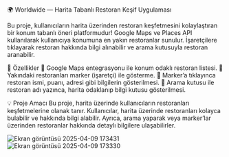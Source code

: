 🌍 Worldwide — Harita Tabanlı Restoran Keşif Uygulaması

Bu proje, kullanıcıların harita üzerinden restoran keşfetmesini kolaylaştıran bir konum tabanlı öneri platformudur!
Google Maps ve Places API kullanılarak kullanıcıya konumuna en yakın restoranlar sunulur.
İşaretçilere tıklayarak restoran hakkında bilgi alınabilir ve arama kutusuyla restoran aranabilir.

🚀 Özellikler
📍 Google Maps entegrasyonu ile konum odaklı restoran listesi.
📍 Yakındaki restoranları marker (işaretçi) ile gösterme.
📍 Marker’a tıklayınca restoran ismi, puanı, adresi gibi bilgilerin gösterilmesi.
📍 Arama kutusu ile restoran adı yazınca, harita odaklanıp bilgi kutusu gösterilmesi.

💡 Proje Amacı
Bu proje, harita üzerinde kullanıcıların restoranları keşfetmelerine olanak tanır.
Kullanıcılar, harita üzerinde restoranları kolayca bulabilir ve hakkında bilgi alabilir.
Ayrıca, arama yaparak veya marker’lar üzerinden restoranlar hakkında detaylı bilgilere ulaşabilirler.

![Ekran görüntüsü 2025-04-09 173431](https://github.com/user-attachments/assets/d8fe3485-746d-4174-8f94-b62e2801db7c)
![Ekran görüntüsü 2025-04-09 173330](https://github.com/user-attachments/assets/924f4a99-f2d1-470e-a685-e5228c3afbbd)
